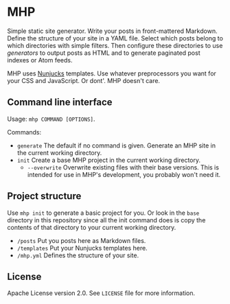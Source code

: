 # MHP

Simple static site generator. Write your posts in front-mattered Markdown. Define the structure of your site in a YAML file. Select which posts belong to which directories with simple filters. Then configure these directories to use *generators* to output posts as HTML and to generate paginated post indexes or Atom feeds.

MHP uses [Nunjucks](https://mozilla.github.io/nunjucks/) templates. Use whatever preprocessors you want for your CSS and JavaScript. Or dont'. MHP doesn't care.

## Command line interface

Usage: `mhp COMMAND [OPTIONS]`.

Commands:

* `generate` The default if no command is given. Generate an MHP site in the current working directory.
* `init` Create a base MHP project in the current working directory.
    * `--overwrite` Overwrite existing files with their base versions. This is intended for use in MHP's development, you probably won't need it.

## Project structure

Use `mhp init` to generate a basic project for you. Or look in the `base` directory in this repository since all the init command does is copy the contents of that directory to your current working directory.

* `/posts` Put you posts here as Markdown files.
* `/templates` Put your Nunjucks templates here.
* `/mhp.yml` Defines the structure of your site.

## License

Apache License version 2.0. See `LICENSE` file for more information.
